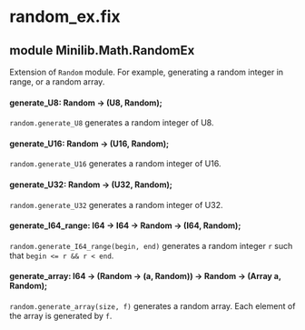 # random_ex.fix

## module Minilib.Math.RandomEx

Extension of `Random` module. For example, generating a random integer in range, or a random array.

#### generate_U8: Random -> (U8, Random);

`random.generate_U8` generates a random integer of U8.

#### generate_U16: Random -> (U16, Random);

`random.generate_U16` generates a random integer of U16.

#### generate_U32: Random -> (U32, Random);

`random.generate_U32` generates a random integer of U32.

#### generate_I64_range: I64 -> I64 -> Random -> (I64, Random);

`random.generate_I64_range(begin, end)` generates a random integer `r`
such that `begin <= r && r < end`.

#### generate_array: I64 -> (Random -> (a, Random)) -> Random -> (Array a, Random);

`random.generate_array(size, f)` generates a random array.
Each element of the array is generated by `f`.

